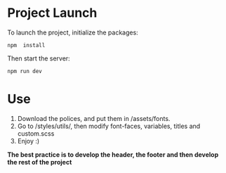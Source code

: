 # Project Launch

To launch the project, initialize the packages:

``
npm  install
``

Then start the server:

``
npm run dev
``
# Use

1. Download the polices, and put them in /assets/fonts.
2. Go to /styles/utils/, then modify font-faces, variables, titles and custom.scss
3. Enjoy :)

**The best practice is to develop the header, the footer and then develop the rest of the project**
